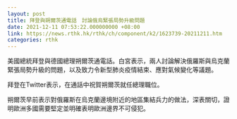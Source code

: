 ```yaml
---
layout: post
title: 拜登與朔爾茨通電話　討論俄烏緊張局勢升級問題
date: 2021-12-11 07:53:22.000000000 +08:00
link: https://news.rthk.hk/rthk/ch/component/k2/1623739-20211211.htm
categories: rthk
---
```


美國總統拜登與德國總理朔爾茨通電話。白宮表示，兩人討論解決俄羅斯與烏克蘭緊張局勢升級的問題，以及致力令新型肺炎疫情結束、應對氣候變化等議題。

拜登在Twitter表示，在通話中祝賀朔爾茨就任總理職位。

朔爾茨早前表示對俄羅斯在烏克蘭邊境附近的地區集結兵力的做法，深表關切，證明歐洲多國需要堅定並明確表明歐洲邊界不可侵犯。

